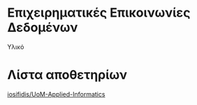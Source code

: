 # Επιχειρηματικές Επικοινωνίες Δεδομένων

Υλικό

# Λίστα αποθετηρίων

[iosifidis/UoM-Applied-Informatics](https://github.com/iosifidis/UoM-Applied-Informatics/tree/main/s5/Business%20Data%20Communications)